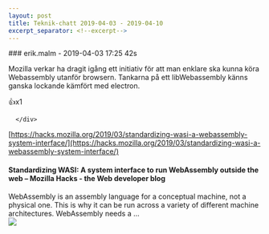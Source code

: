 ```yaml
---
layout: post
title: Teknik-chatt 2019-04-03 - 2019-04-10
excerpt_separator: <!--excerpt-->
---
```

<section class="message" markdown="1">
### erik.malm - 2019-04-03 17:25 42s

Mozilla verkar ha dragit igång ett initiativ för att man enklare ska kunna köra Webassembly utanför browsern. Tankarna på ett libWebassembly känns ganska lockande kämfört med electron.
<div class="reactionsDiv">
<div class="reactionDiv">
<span title="joakoles reacted this way." class="reactionSpan">
👍x1</span>
</div>
     
      </div>
    
[https://hacks.mozilla.org/2019/03/standardizing-wasi-a-webassembly-system-interface/](https://hacks.mozilla.org/2019/03/standardizing-wasi-a-webassembly-system-interface/)

<div class="attachment"><h4>Standardizing WASI: A system interface to run WebAssembly outside the web – Mozilla Hacks - the Web developer blog</h4><div class="text">WebAssembly is an assembly language for a conceptual machine, not a physical one. This is why it can be run across a variety of different machine architectures. WebAssembly needs a ...</div>
<a href="https://hacks.mozilla.org/2019/03/standardizing-wasi-a-webassembly-system-interface/"><img src="https://hacks.mozilla.org/files/2019/03/featured_image.png" fallback="Standardizing WASI: A system interface to run WebAssembly outside the web – Mozilla Hacks - the Web developer blog"/></a></div>
    

<!--excerpt-->
</section>